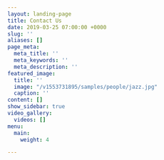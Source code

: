 ```yaml
---
layout: landing-page
title: Contact Us
date: 2019-03-25 07:00:00 +0000
slug: ''
aliases: []
page_meta:
  meta_title: ''
  meta_keywords: ''
  meta_description: ''
featured_image:
  title: ''
  image: "/v1553731895/samples/people/jazz.jpg"
  caption: ''
content: []
show_sidebar: true
video_gallery:
  videos: []
menu:
  main:
    weight: 4

---
```

